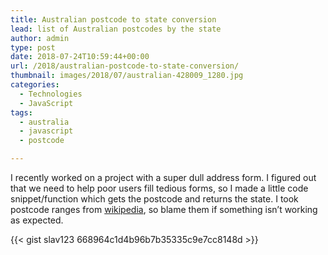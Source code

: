 ```yaml
---
title: Australian postcode to state conversion
lead: list of Australian postcodes by the state
author: admin
type: post
date: 2018-07-24T10:59:44+00:00
url: /2018/australian-postcode-to-state-conversion/
thumbnail: images/2018/07/australian-428009_1280.jpg
categories:
  - Technologies
  - JavaScript
tags:
  - australia
  - javascript
  - postcode

---
```

I recently worked on a project with a super dull address form. I figured out that we need to help poor users fill tedious forms, so I made a little code snippet/function which gets the postcode and returns the state. I took postcode ranges from [wikipedia](https://en.wikipedia.org/wiki/Postcodes_in_Australia), so blame them if something isn&#8217;t working as expected.

<!--more-->

{{< gist slav123 668964c1d4b96b7b35335c9e7cc8148d >}}